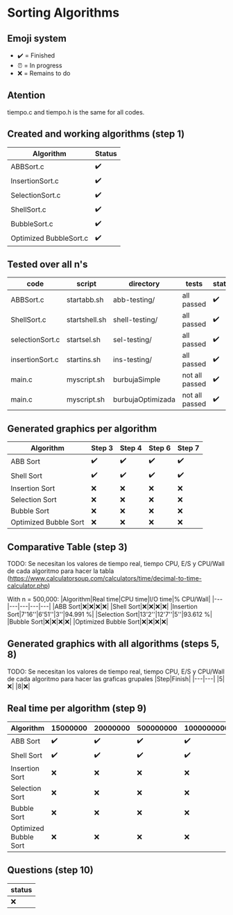 # Sorting Algorithms

## Emoji system
- ✔️ = Finished
- ⏰ = In progress
- ❌ = Remains to do

## Atention
tiempo.c and tiempo.h is the same for all codes.

## Created and working algorithms (step 1)
|Algorithm|Status|
|---|---|
|ABBSort.c|✔️|
|InsertionSort.c|✔️|
|SelectionSort.c|✔️|
|ShellSort.c|✔️|
|BubbleSort.c|✔️|
|Optimized BubbleSort.c|✔️|

## Tested over all n's 

|code|script|directory|tests|status|
|---|---|---|---|---|
|ABBSort.c|startabb.sh|abb-testing/|all passed|✔️|
|ShellSort.c|startshell.sh|shell-testing/|all passed|✔️|
|selectionSort.c|startsel.sh|sel-testing/|all passed|✔️|
|insertionSort.c|startins.sh|ins-testing/|all passed|✔️|
|main.c|myscript.sh|burbujaSimple|not all passed|✔️|
|main.c|myscript.sh|burbujaOptimizada|not all passed|✔️|


## Generated graphics per algorithm

|Algorithm|Step 3|Step 4|Step 6|Step 7|
|---|---|---|---|---|
|ABB Sort|✔️|✔️|✔️|✔️|
|Shell Sort|✔️|✔️|✔️|✔️|
|Insertion Sort|❌|❌|❌|❌|
|Selection Sort|❌|❌|❌|❌|
|Bubble Sort|❌|❌|❌|❌|
|Optimized Bubble Sort|❌|❌|❌|❌|

## Comparative Table (step 3)
TODO: Se necesitan los valores de tiempo real, tiempo CPU, E/S y CPU/Wall de cada algoritmo para hacer la tabla (https://www.calculatorsoup.com/calculators/time/decimal-to-time-calculator.php)

With n = 500,000:
|Algorithm|Real time|CPU time|I/O time|% CPU/Wall|
|---|---|---|---|---|
|ABB Sort|❌|❌|❌|❌|
|Shell Sort|❌|❌|❌|❌|
|Insertion Sort|7'16''|6'51''|3''|94.991 %|
|Selection Sort|13'2''|12'7''|5''|93.612 %|
|Bubble Sort|❌|❌|❌|❌|
|Optimized Bubble Sort|❌|❌|❌|❌|

## Generated graphics with all algorithms (steps 5, 8)

TODO: Se necesitan los valores de tiempo real, tiempo CPU, E/S y CPU/Wall de cada algoritmo para hacer las graficas grupales
|Step|Finish|
|---|---|
|5|❌|
|8|❌|

## Real time per algorithm (step 9)

|Algorithm|15000000|20000000|500000000|1000000000|5000000000
|---|---|---|---|---|---|
|ABB Sort|✔️|✔️|✔️|✔️|✔️|
|Shell Sort|✔️|✔️|✔️|✔️|✔️|
|Insertion Sort|❌|❌|❌|❌|❌|
|Selection Sort|❌|❌|❌|❌|❌|
|Bubble Sort|❌|❌|❌|❌|❌|
|Optimized Bubble Sort|❌|❌|❌|❌|❌|

## Questions (step 10)

|status|
|---|
|❌|
